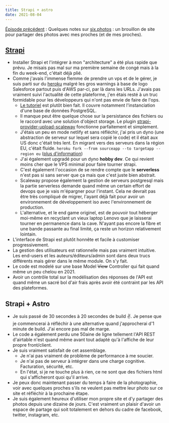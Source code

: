 ```yaml
---
title: Strapi + astro
date: 2021-08-04
---
```


[Épisode précédent](/journal/10-jours-six-photos/) : Quelques notes sur [six.photos](https://six.photos) : un brouillon de site pour partager des photos avec mes proches (et de mes proches).

## [Strapi](https://strapi.io)

- Installer Strapi et l'intégrer à mon "architecture" a été plus rapide que prévu. Je misais pas mal sur ma première semaine de congé mais à la fin du week-end, c'était déjà plié.
- Comme j'avais l'immense flemme de prendre un vps et de le gérer, je suis parti sur du [heroku](https://heroku.com) malgré les gros warnings à base de logo Salesforce partout puis d'AWS par-ci, par là dans les URLs. J'avais pas vraiment suivi l'actualité de cette plateforme, j'en étais resté à un truc formidable pour les développeurs qui n'ont pas envie de faire de l'ops.
  - [Le tutoriel](https://strapi.io/documentation/developer-docs/latest/setup-deployment-guides/deployment/hosting-guides/heroku.html) est plutôt bien fait. Il couvre notamment l'instanciation d'une base de données PostgreSQL.
  - Il manque peut être quelque chose sur la persistance des fichiers ou le raccord avec une solution d'object storage. Le plugin [strapi-provider-upload-scaleway](https://github.com/team-appforge/strapi-provider-upload-scaleway) fonctionne parfaitement et simplement.
  - J'étais un peu en mode netlify et sans réfléchir, j'ai pris un dyno (une abstraction de serveur sur lequel sera copié le code) et il était aux US donc c'était très lent. En migrant vers des serveurs dans la région EU, c'était fluide. `heroku fork --from sourceapp --to targetapp --region eu` ([plus d'information](https://devcenter.heroku.com/articles/app-migration))
  - J'ai également upgradé pour un dyno **hobby dev**. Ce qui revient moins cher que le VPS minimal pour faire tourner strapi.
  - C'est également l'occasion de se rendre compte que le **serverless** n'est pas si sans server que ça mais que c'est juste bien abstrait.
  - Scaleway propose également la gestion de serveurs postgresql mais la partie serverless demande quand même un certain effort de devops que je vais m'épargner pour l'instant. Cela ne devrait pas être très compliqué de migrer, l'ayant déjà fait pour avoir un environnement de développement iso avec l'environnement de production.
  - L'alternative, et le end game originel, est de pouvoir tout héberger moi-même en recyclant un vieux laptop Lenovo que je laisserai tourner en permanence dans la cave. N'ayant pas encore la fibre et une bande passante au final limité, ça reste un horizon relativement lointain.
- L'interface de Strapi est plutôt honnête et facile à customiser progressivement.
- La gestion des utilisateurs est rationnelle mais pas vraiment intuitive. Les end-users et les auteurs/éditeurs/admin sont dans deux trucs différents mais gérer dans le même module. On s'y fait.
- Le code est modelé sur une base Model ~~View~~ Controller qui fait quand même un peu chelou en 2021.
- Avoir un contrôle total sur la modélisation des réponses de l'API est quand même un sacré bol d'air frais après avoir été contraint par les API des plateformes.

## Strapi + Astro

- Je suis passé de 30 secondes à 20 secondes de build ✌️. Je pense que je commencerai à réfléchir à une alternative quand j'approcherai d'1 minute de build. J'ai encore pas mal de marge.
- Le code a également perdu une 50aine de ligne tellement l'API REST d'airtable n'est quand même avant tout adapté qu'à l'affiche de leur propre front/client.
- Je suis vraiment satisfait de cet assemblage.
  - Je n'ai pas vraiment de problème de performance à me soucier.
  - Je n'ai pas de serveur à intégrer dans une charge cognitive. Facturation, sécurité, etc.
  - En l'état, si je ne touche plus à rien, ce ne sont que des fichiers html qui s'afficheront quoi qu'il arrive.
- Je peux donc maintenant passer du temps à faire de la photographie, voir avec quelques proches s'ils ne veulent pas mettre leur photo sur ce site et réfléchir à la prochaine étape.
- Je suis également heureux d'utiliser mon propre site et d'y partager des photos depuis une dizaine de jours. C'est vraiment un plaisir d'avoir un espace de partage qui soit totalement en dehors du cadre de facebook, twitter, instagram, etc.
